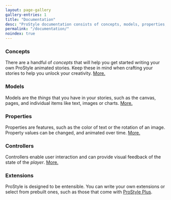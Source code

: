 ```yaml
---
layout: page-gallery
gallery-entries: 1
title: "Documentation"
desc: "ProStyle documentation consists of concepts, models, properties, controllers and extensions."
permalink: "/documentation/"
noindex: true
---
```


### Concepts

There are a handful of _concepts_ that will help you get started writing your own ProStyle animated stories.  Keep these in mind when crafting your stories to help you unlock your creativity. [More.](/concepts/)


### Models

Models are the _things_ that you have in your stories, such as the canvas, pages, and individual items like text, images or charts. [More.](/models/)


### Properties

Properties are features, such as the color of text or the rotation of an image.  Property values can be changed, and animated over time. [More.](/properties/)



### Controllers

Controllers enable user interaction and can provide visual feedback of the state of the _player_. [More.](/controllers/)



### Extensions

ProStyle is designed to be entensible.  You can write your own extensions or select from prebuilt ones, such as those that come with [ProStyle Plus](/plus/).